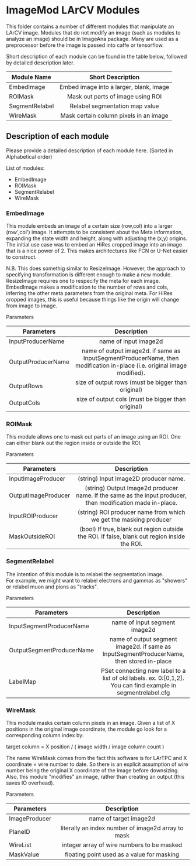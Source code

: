 # ImageMod LArCV Modules

This folder contains a number of different modules that manipulate an LArCV image.
Modules that do not modify an image (such as modules to analyze an image) should be in ImageAna package.
Many are used as a preprocessor before the image is passed into caffe or tensorflow.

Short description of each module can be found in the table below, followed by detailed description later.

| Module Name | Short Description |
|-------------|:-----------------:|
| EmbedImage  | Embed image into a larger, blank, image |
| ROIMask     | Mask out parts of image using ROI |
| SegmentRelabel | Relabel segmentation map value |
| WireMask | Mask certain column pixels in an image |


## Description of each module

Please provide a detailed description of each module here. (Sorted in Alphabetical order)

List of modules:

* EmbedImage
* ROIMask
* SegmentRelabel
* WireMask

### EmbedImage

This module embeds an image of a certain size (row,col) into a larger (row',col') image. 
It attempts to be consistent about the Meta information, expanding the state width and height, along with adjusting the (x,y) origins.
The initial use case was to embed an HiRes cropped image into an image that is a nice power of 2.
This makes architectures like FCN or U-Net easier to construct.

N.B. This does somethig similar to ResizeImage. 
However, the approach to specifying transformation is different enough to make a new module.
ResizeImage requires one to respecify the meta for each image.  
EmbedImage makes a modification to the number of rows and cols, inferring the other meta parameters from the original meta.
For HiRes cropped images, this is useful because things like the origin will change from image to image.

Parameters

| Parameters | Description |
|------------|:-----------:|
| InputProducerName | name of input image2d |
| OutputProducerName | name of output image2d. if same as InputSegmentProducerName, then modification in-place (i.e. original image modified). |
| OutputRows | size of output rows (must be bigger than original) |
| OutputCols | size of output cols (must be bigger than original) |

### ROIMask

This module allows one to mask out parts of an image using an ROI.  One can either blank out the region inside or outside the ROI.

Parameters

| Parameters | Description  |
|------------|:------------:|
|InputImageProducer| (string) Input Image2D producer name. |
|OutputImageProducer| (string) Output Image2d producer name. If the same as the input producer, then modification made in-place. |
|InputROIProducer| (string) ROI producer name from which we get the masking producer |
|MaskOutsideROI  | (bool) If true, blank out region outside the ROI. If false, blank out region inside the ROI. |

### SegmentRelabel

The intention of this module is to relabel the segmentation image.  
For example, we might want to relabel electrons and gammas as "showers" or relabel muon and pions as "tracks".

Parameters

| Parameters | Description |
|------------|:-----------:|
| InputSegmentProducerName | name of input segment image2d |
| OutputSegmentProducerName | name of output  segment image2d. if same as InputSegmentProducerName, then stored in-place |
| LabelMap | PSet connecting new label to a list of old labels. ex. 0:[0,1,2]. You can find example in segmentrelabel.cfg |

### WireMask

This module masks certain column pixels in an image.
Given a list of X positions in the original image coordinate, the module go look for a corresponding column index by:

target column = X position / ( image width / image column count )

The name WireMask comes from the fact this software is for LArTPC and X coordinate = wire number to date.
So there is an explicit assumption of wire number being the original X coordinate of the image before downsizing.
Also, this module "modifies" an image, rather than creating an output (this saves IO overhead).

Parameters

| Parameters | Description |
|------------|:-----------:|
| ImageProducer | name of target image2d |
| PlaneID | literally an index number of image2d array to mask|
| WireList | integer array of wire numbers to be masked|
| MaskValue | floating point used as a value for masking |






